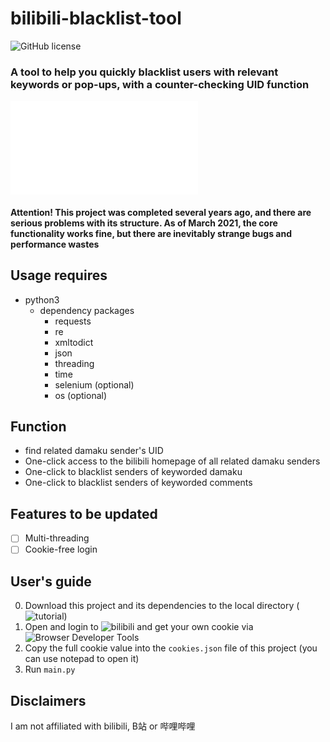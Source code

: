 # bilibili-blacklist-tool
![GitHub license](https://img.shields.io/github/license/Koukotsukan/bilibili-blacklist-tool?style=flat-square)
### A tool to help you quickly blacklist users with relevant keywords or pop-ups, with a counter-checking UID function
![中文版](./README.md)
#### Attention! This project was completed several years ago, and there are serious problems with its structure. As of March 2021, the core functionality works fine, but there are inevitably strange bugs and performance wastes

## Usage requires
+ python3
  + dependency packages 
    + requests
    + re
    + xmltodict
    + json
    + threading
    + time
    + selenium (optional)
    + os (optional)

## Function
+ find related damaku sender's UID
+ One-click access to the bilibili homepage of all related damaku senders
+ One-click to blacklist senders of keyworded damaku
+ One-click to blacklist senders of keyworded comments

## Features to be updated
- [ ] Multi-threading
- [ ] Cookie-free login

## User's guide
0. Download this project and its dependencies to the local directory (![tutorial](https://docs.github.com/en/github/creating-cloning-and-archiving-repositories/cloning-a-repository))
1. Open and login to ![bilibili](https://www.bilibili.com) and get your own cookie via ![Browser Developer Tools](https://developer.mozilla.org/en-US/docs/Tools)
2. Copy the full cookie value into the ``cookies.json`` file of this project (you can use notepad to open it)
3. Run ``main.py``

## Disclaimers
I am not affiliated with bilibili, B站 or 哔哩哔哩
